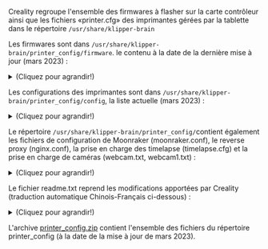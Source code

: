 Creality regroupe l'ensemble des firmwares à flasher sur la carte contrôleur ainsi que les fichiers «printer.cfg» des imprimantes gérées par la tablette
dans le répertoire `/usr/share/klipper-brain`

Les firmwares sont dans `/usr/share/klipper-brain/printer_config/firmware`. le contenu à la date de la dernière mise à jour (mars 2023) :

<details>
  <summary>(Cliquez pour agrandir!)</summary>


```
root@spad-1168:~# ls -al /usr/share/klipper-brain/printer_config/firmware/
drwxr-x--x    3 root     root           381 Mar  6 07:05 .
drwxr-x--x    6 root     root           376 Mar  6 07:05 ..
drwxr-x--x    2 root     root            94 Mar  6 07:05 STM32F4_UPDATE
-rwxr-x--x    1 root     root         73024 Mar  6 07:05 klipper1284P_v02.elf.hex
-rwxr-x--x    1 root     root         76546 Mar  6 07:05 klipper2560_v02.elf.hex
-rwxr-x--x    1 root     root         21744 Mar  6 07:05 klipper_103_28KBBootloader_CR10Smart_v02.bin
-rwxr-x--x    1 root     root         21744 Mar  6 07:05 klipper_103_64KBBootloader_CR10Smart_v02.bin
-rwxr-x--x    1 root     root         21720 Mar  6 07:05 klipper_103_v02.bin
-rwxr-x--x    1 root     root         21452 Mar  6 07:05 klipper_401_64KBbootloader_CR10Smart_v02.bin
-rwxr-x--x    1 root     root         21440 Mar  6 07:05 klipper_401_v02.bin
-rwxr-x--x    1 root     root         23916 Mar  6 07:05 klipper_407_prusamini_v02.bin
-rwxr-x--x    1 root     root         21752 Mar  6 07:05 klipper_ender7_103_v02.bin
root@spad-1168:~# ls -al /usr/share/klipper-brain/printer_config/firmware/STM32F4_UPDATE/
drwxr-x--x    2 root     root            94 Mar  6 07:05 .
drwxr-x--x    3 root     root           381 Mar  6 07:05 ..
-rwxr-x--x    1 root     root         21452 Mar  6 07:05 klipper_401_64KBbootloader_CR10Smart_v02.bin
-rwxr-x--x    1 root     root         21440 Mar  6 07:05 klipper_401_v02.bin 
```

 </details>
  
Les configurations des imprimantes sont dans `/usr/share/klipper-brain/printer_config/config`, la liste actuelle (mars 2023) :

<details>
  <summary>(Cliquez pour agrandir!)</summary>


```
root@spad-1168:~# ls -al /usr/share/klipper-brain/printer_config/config/
drwxr-x--x    2 root     root          1830 Mar  6 07:05 .
drwxr-x--x    6 root     root           376 Mar  6 07:05 ..
-rwxr-x--x    1 root     root          6524 Mar  6 07:05 printer--Cr30-103.cfg
-rwxr-x--x    1 root     root          5793 Mar  6 07:05 printer--Cr6max-103.cfg
-rwxr-x--x    1 root     root          5792 Mar  6 07:05 printer--Cr6se-103.cfg
-rwxr-x--x    1 root     root          6305 Mar  6 07:05 printer-Cr10-103.cfg
-rwxr-x--x    1 root     root          4713 Mar  6 07:05 printer-Cr10-AVR1284p.cfg
-rwxr-x--x    1 root     root          6093 Mar  6 07:05 printer-Cr10Smart-CR-FDM-v2.5.S1-103-64Kib.cfg
-rwxr-x--x    1 root     root          6050 Mar  6 07:05 printer-Cr10Smart-CR-FDM-v2.5.S1-401-64Kib.cfg
-rwxr-x--x    1 root     root          6247 Mar  6 07:05 printer-Cr10Smart-CRC-2405V1.2-103-28Kib.cfg
-rwxr-x--x    1 root     root          5635 Mar  6 07:05 printer-Cr10Smartpro-103.cfg
-rwxr-x--x    1 root     root          5787 Mar  6 07:05 printer-Cr10Smartpro-401.cfg
-rwxr-x--x    1 root     root          4312 Mar  6 07:05 printer-Cr10s4-AVR2560.cfg
-rwxr-x--x    1 root     root          4320 Mar  6 07:05 printer-Cr10s5-AVR2560.cfg
-rwxr-x--x    1 root     root          5260 Mar  6 07:05 printer-Cr10sprov2-AVR2560.cfg
-rwxr-x--x    1 root     root          5001 Mar  6 07:05 printer-Cr10v3-AVR2560.cfg
-rwxr-x--x    1 root     root          5505 Mar  6 07:05 printer-Cr200B-v2.4.S4.101-103.cfg
-rwxr-x--x    1 root     root          5509 Mar  6 07:05 printer-Cr200B-v4.2.5-v4.2.10-103.cfg
-rwxr-x--x    1 root     root          6130 Mar  6 07:05 printer-Cr30-103.cfg
-rwxr-x--x    1 root     root          5619 Mar  6 07:05 printer-Cr6se-V4.5.2-103.cfg
-rwxr-x--x    1 root     root          5828 Mar  6 07:05 printer-Ender3S1-401.cfg
-rwxr-x--x    1 root     root         10966 Mar  6 07:05 printer-Ender3V2-CRtouch-V4.2.2-V4.3.1.cfg
-rwxr-x--x    1 root     root          8737 Mar  6 07:05 printer-Ender3V2-CRtouch-V4.2.7.cfg
-rwxr-x--x    1 root     root         10884 Mar  6 07:05 printer-Ender3V2-Neo-CRtouch-V4.2.2.cfg
-rwxr-x--x    1 root     root          8430 Mar  6 07:05 printer-Ender3V2-V4.2.7.cfg
-rwxr-x--x    1 root     root          6602 Mar  6 07:05 printer-Ender3max-103.cfg
-rwxr-x--x    1 root     root          6108 Mar  6 07:05 printer-Ender3maxNeo-103.cfg
-rwxr-x--x    1 root     root          5531 Mar  6 07:05 printer-Ender3pro-103.cfg
-rwxr-x--x    1 root     root          5150 Mar  6 07:05 printer-Ender3pro-AVR1284p.cfg
-rwxr-x--x    1 root     root          8316 Mar  6 07:05 printer-Ender3pro-CRtouch-V4.2.7.cfg
-rwxr-x--x    1 root     root          8107 Mar  6 07:05 printer-Ender3pro-V4.2.7.cfg
-rwxr-x--x    1 root     root          5555 Mar  6 07:05 printer-Ender3s1-103.cfg
-rwxr-x--x    1 root     root          5834 Mar  6 07:05 printer-Ender3s1-401-changce.cfg
-rwxr-x--x    1 root     root          5828 Mar  6 07:05 printer-Ender3s1-401.cfg
-rwxr-x--x    1 root     root          6489 Mar  6 07:05 printer-Ender3s1plus-401.cfg
-rwxr-x--x    1 root     root          6141 Mar  6 07:05 printer-Ender3s1pro-103.cfg
-rwxr-x--x    1 root     root          6158 Mar  6 07:05 printer-Ender3s1pro-401.cfg
-rwxr-x--x    1 root     root         10752 Mar  6 07:05 printer-Ender3v2-V4.2.2-V4.3.1.cfg
-rwxr-x--x    1 root     root          4821 Mar  6 07:05 printer-Ender5plus-AVR2560.cfg
-rwxr-x--x    1 root     root          5164 Mar  6 07:05 printer-Ender5pro-103.cfg
-rwxr-x--x    1 root     root          5559 Mar  6 07:05 printer-Ender5pro-CRtouch-103.cfg
-rwxr-x--x    1 root     root          6115 Mar  6 07:05 printer-Ender5s1-401.cfg
-rwxr-x--x    1 root     root          5780 Mar  6 07:05 printer-Ender5s1-new-401.cfg
-rwxr-x--x    1 root     root          6078 Mar  6 07:05 printer-Ender6-103.cfg
-rwxr-x--x    1 root     root          4836 Mar  6 07:05 printer-Ender7-103.cfg
-rwxr-x--x    1 root     root          6639 Mar  6 07:05 printer-Prusamini-407.cfg
-rwxr-x--x    1 root     root          5454 Mar  6 07:05 printer-Prusamini.cfg
-rwxr-x--x    1 root     root          5430 Mar  6 07:05 printer-SermoonD1-103.cfg
-rwxr-x--x    1 root     root          5150 Mar  6 07:05 printer-ender3pro-AVR1284p.cfg
-rwxr-x--x    1 root     root          6125 Mar  6 07:05 printer-ender3pro-CRtouch-103.cfg
-rwxr-x--x    1 root     root          6712 Mar  6 07:05 printer_test.cfg
-rwxr-x--x    1 root     root          6554 Mar  6 07:05 printer_user.cfg 
```
  
</details>

Le répertoire `/usr/share/klipper-brain/printer_config/`contient également les fichiers de configuration de Moonraker (moonraker.conf),
le reverse proxy (nginx.conf), la prise en charge des timelapse (timelapse.cfg) et la prise en charge de caméras (webcam.txt, webcam1.txt) :

<details>
  <summary>(Cliquez pour agrandir!)</summary>


```
root@spad-1168:~# ls -al /usr/share/klipper-brain/printer_config/
drwxr-x--x    6 root     root           376 Mar  6 07:05 .
drwxr-x--x    7 root     root           139 Mar  6 07:05 ..
drwxr-x--x    6 root     root            64 Mar  6 07:05 Position_Calibration_Img
drwxr-x--x    2 root     root          1830 Mar  6 07:05 config
-rwxr-x--x    1 root     root         40960 Mar  6 07:05 default_faq.cxfaq
drwxr-x--x    3 root     root           381 Mar  6 07:05 firmware
-rwxr-x--x    1 root     root         56822 Mar  6 07:05 front_demo_1.jpg
-rwxr-x--x    1 root     root         59445 Mar  6 07:05 left_demo_1.jpg
-rwxr-x--x    1 root     root         28052 Mar  6 07:05 mcu_params.json
-rwxr-x--x    1 root     root          1322 Mar  6 07:05 moonraker.conf
-rwxr-x--x    1 root     root         40375 Mar  6 07:05 nginx.conf
drwxr-x--x    2 root     root           849 Mar  6 07:05 png
-rwxr-x--x    1 root     root             0 Mar  6 07:05 printer.cfg
-rwxr-x--x    1 root     root          2887 Mar  6 07:05 readme.txt
-rwxr-x--x    1 root     root        151193 Mar  6 07:05 right_demo_1.jpg
-rwxr-x--x    1 root     root         21947 Mar  6 07:05 timelapse.cfg
-rwxr-x--x    1 root     root         58035 Mar  6 07:05 top_demo_1.jpg
-rwxr-x--x    1 root     root          2586 Mar  6 07:05 webcam.txt
-rwxr-x--x    1 root     root          2593 Mar  6 07:05 webcam1.txt

```

</details>

Le fichier readme.txt reprend les modifications apportées par Creality (traduction automatique Chinois-Français ci-dessous) :

<details>
  <summary>(Cliquez pour agrandir!)</summary>

   V1.1 Changements de version
   1. ajuster la vitesse de [safe_z_home] à 200
   2. ajuster [printer], max_accel limit to 5000, enable max_z_velocity:5,max_z_accel : 100
   3. ajuster [extruder], désactiver pressure_advance
   4. ajuster [extruder], la température maximale de la buse est de 305 pour ender3S1 PRO, la température maximale est de 265 pour ender3S1/ender3V2
   5. ajuster [bed_mesh], la limite de vitesse de ender3V2 est 120, la limite de vitesse de ender3S1 PRO/ender3S1 est 150
   6. ajouter la configuration time lapse [include /mnt/UDISK/printer_config/timelapse.cfg]

   Version V1.2 changements
   1. suppression du code de configuration redondant
   2) Modifier la valeur de [virtual_sdcard] pour le chemin : ~/gcode_files
   3. modifier Ender 3V2 [extruder] [heater_bed] valeur min_temp à 0
   4. nouvelles instructions pour la compilation et l'installation du firmware de la partie inférieure du klipper

   Changements dans la version V1.3
   1.Correction d'urgence pour le champ [display] causant le problème de chauffage de la buse de la CR6SE. Ce champ s'applique à l'écran matriciel, l'écran sonique est inutile, supprimez ce champ.
   2) Correction Ender3 V2-CRtouch [stepper_z], enable_pin : !PC3, non activé, ce qui fait que l'axe Z ne se soulève pas.
   3. changer le nom du modèle Ender 3V2-CRtouch en Ender 3V2 ABL

   Modifications de la V1.4
   1. modifier Ender3-S1 [safe_z_home] home_xy_position:155,155
   2) Modifier [stepper_x] homing_speed : 80
   3) Modifier [stepper_y] homing_speed : 80
   4) Ender-3S1/S1 Pro modifié [stepper_y] position_max : 230
   5. nouveau modèle de taille de moulage # printer_size : 220x220x270
   6. nouveau [adxl345] spi_speed : 2000000

   Modification de la version V1.5
   1. correction du nivellement automatique, l'erreur signalée est hors plage

   Modifications V1.6
   1. suppression de la configuration de la détection des matériaux cassés de la série Ender3-V2
   2. ajout du fichier de configuration de la carte mère Ender3-V2-V4.2.7
   3. nouveau fichier de configuration de la carte mère Ender3V2-CRtouch-V4.2.7
   4. modification du nom du fichier de configuration dans un style unifié

   Changements dans la version V1.7
   1. nivellement adaptatif, ajout d'un algorithme de double interpolation
   2. modification de la spécification du nom du modèle

   Modification de la version V1.8
   1. ajouter [verify_heater extruder] 
      check_gain_time : 200 
      hystérésis : 5
   2. modifier les valeurs PID par défaut de [extruder] et [heater_bed].

   Changements dans la V1.9
   1) Modifier [safe_z_home] home_xy_position : 145,155 dans Ender3-S1/S1Pro
   2) Modifier [bltouch] x_offset : -30.0 dans Ender3-S1/S1Pro

   Version V2.0 Modifications
   1) Modifier [printer] max_z_velocity : 10 max_z_accel : 1000 dans Ender3-S1/S1 Pro
   2. ajouter [printer] square_corner_velocity : 5.0 dans Ender3-S1/S1 Pro/V2

   V2.1 Modifications
   1) Modification de [stepper_z] position_max : 275 dans Ender3-S1/S1 Pro
   2. modifier [stepper_z] position_max : 255 dans Ender3-V2

   Changements dans la version V2.2
   1) Modifier la définition de la macro [gcode_macro CANCEL_PRINT].
   2. modifier [stepper_x] position_max : 240 dans Ender3-V2-CRtouch
   3. mise à jour du firmware pour ajouter la logique sous-jacente du chauffage des exceptions.

   V2.3 Modifications
   1) Modifier Ender3-S1/S1 Pro [stepper_x] position_min : -6 position_endstop : -6 
   2. suppression de la macro-commande Ender3-V2 [delayed_gcode AUTOSTART].
 
   V2.4 Modifications
   1. modifier Ender3-S1/S1 Pro [stepper_x] position_min : -3 position_endstop : -3 

   V2.5 Modifications
   1. modifier Ender3-S1/S1 Pro [stepper_x] position_min : -5 position_endstop : -5 
   2. modifier Ender3-S1/S1 Pro plage d'impression

   Modifications de la version V2.6
   1. nouveau modèle Ender3-V2 Neo
   2. nouveau modèle Ender3-s1pro-103
   2. nouvelle définition de macro [gcode_macro G29].

   V2.7 Modifications
   1.modifié Ender3-V2-CRtouch-V4.2.7 [stepper_z] Configuration tactile modifiée
  
</details>

L'archive [printer_config.zip](https://github.com/fran6p/SonicPad/raw/main/Fichiers/printer_config.zip) contient l'ensemble des fichiers du répertoire printer_config (à la date de la mise à jour de mars 2023).
